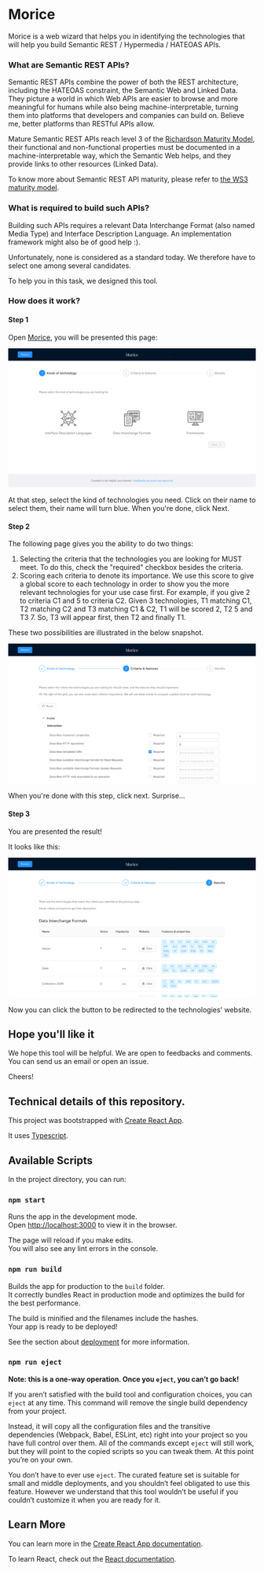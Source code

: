 # Morice

Morice is a web wizard that helps you in identifying the technologies that will help you build Semantic REST / Hypermedia / HATEOAS APIs. 

### What are Semantic REST APIs?

Semantic REST APIs combine the power of both the REST architecture, including the HATEOAS constraint, the Semantic Web and Linked Data. They picture a world in which Web APIs are easier to browse and more meaningful for humans while also being machine-interpretable, turning them into platforms that developers and companies can build on. Believe me, better platforms than RESTful APIs allow. 

Mature Semantic REST APIs reach level 3 of the [Richardson Maturity Model](https://martinfowler.com/articles/richardsonMaturityModel.html), their functional and non-functional properties must be documented in a machine-interpretable way, which the Semantic Web helps, and they provide links to other resources (Linked Data).

To know more about Semantic REST API maturity, please refer to [the WS3 maturity model](https://www.researchgate.net/publication/281287283_A_Maturity_Model_for_Semantic_RESTful_Web_APIs).

### What is required to build such APIs?

Building such APIs requires a relevant Data Interchange Format (also named Media Type) and Interface Description Language. An implementation framework might also be of good help :). 

Unfortunately, none is considered as a standard today. We therefore have to select one among several candidates. 

To help you in this task, we designed this tool. 

### How does it work?

#### Step 1

Open [Morice](https://antoinecheron.github.io/morice/), you will be presented this page:

![Morice's home page](/img/home.png)

At that step, select the kind of technologies you need. Click on their name to select them, their name will turn blue. When you're done, click Next.

#### Step 2

The following page gives you the ability to do two things:

1. Selecting the criteria that the technologies you are looking for MUST meet. To do this, check the "required" checkbox besides the criteria.
2. Scoring each criteria to denote its importance. We use this score to give a global score to each technology in order to show you the more relevant technologies for your use case first. For example, if you give 2 to criteria C1 and 5 to criteria C2. Given 3 technologies, T1 matching C1, T2 matching C2 and T3 matching C1 & C2, T1 will be scored 2, T2 5 and T3 7. So, T3 will appear first, then T2 and finally T1.

These two possibilities are illustrated in the below snapshot.

![Morice's criteria selection](/img/step-2.png)

When you're done with this step, click next. Surprise...

#### Step 3

You are presented the result!

It looks like this:

![Morice's result](/img/step-3.png)

Now you can click the button to be redirected to the technologies' website.

## Hope you'll like it

We hope this tool will be helpful. We are open to feedbacks and comments. You can send us an email or open an issue.

Cheers!



## Technical details of this repository.

This project was bootstrapped with [Create React App](https://github.com/facebook/create-react-app).

It uses [Typescript](https://www.typescriptlang.org/).

## Available Scripts

In the project directory, you can run:

### `npm start`

Runs the app in the development mode.<br>
Open [http://localhost:3000](http://localhost:3000) to view it in the browser.

The page will reload if you make edits.<br>
You will also see any lint errors in the console.

### `npm run build`

Builds the app for production to the `build` folder.<br>
It correctly bundles React in production mode and optimizes the build for the best performance.

The build is minified and the filenames include the hashes.<br>
Your app is ready to be deployed!

See the section about [deployment](https://facebook.github.io/create-react-app/docs/deployment) for more information.

### `npm run eject`

**Note: this is a one-way operation. Once you `eject`, you can’t go back!**

If you aren’t satisfied with the build tool and configuration choices, you can `eject` at any time. This command will remove the single build dependency from your project.

Instead, it will copy all the configuration files and the transitive dependencies (Webpack, Babel, ESLint, etc) right into your project so you have full control over them. All of the commands except `eject` will still work, but they will point to the copied scripts so you can tweak them. At this point you’re on your own.

You don’t have to ever use `eject`. The curated feature set is suitable for small and middle deployments, and you shouldn’t feel obligated to use this feature. However we understand that this tool wouldn’t be useful if you couldn’t customize it when you are ready for it.

## Learn More

You can learn more in the [Create React App documentation](https://facebook.github.io/create-react-app/docs/getting-started).

To learn React, check out the [React documentation](https://reactjs.org/).
